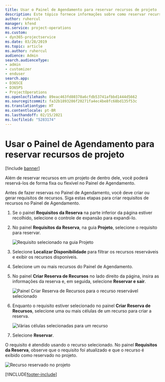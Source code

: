 ```yaml
---
title: Usar o Painel de Agendamento para reservar recursos de projeto
description: Este tópico fornece informações sobre como reservar recursos.
author: ruhercul
manager: kfend
ms.service: project-operations
ms.custom:
- dyn365-projectservice
ms.date: 03/28/2019
ms.topic: article
ms.author: ruhercul
audience: Admin
search.audienceType:
- admin
- customizer
- enduser
search.app:
- D365CE
- D365PS
- ProjectOperations
ms.openlocfilehash: 89eac463fd80378a6cfdb53741afbbd1444d5662
ms.sourcegitcommit: fa32b1893286f20271fa4ec4be8fc68bd135f53c
ms.translationtype: HT
ms.contentlocale: pt-BR
ms.lasthandoff: 02/15/2021
ms.locfileid: "5283174"
---
```

# <a name="use-the-schedule-board-to-book-project-resources"></a>Usar o Painel de Agendamento para reservar recursos de projeto

[!include [banner](../includes/psa-now-project-operations.md)]

Além de reservar recursos em um projeto de dentro dele, você poderá reservá-los de forma fixa ou flexível no Painel de Agendamento.

Antes de fazer reservas no Painel de Agendamento, você deve criar ou gerar requisitos de recursos. Siga estas etapas para criar requisitos de recursos no Painel de Agendamento.

1. Se o painel **Requisitos da Reserva** na parte inferior da página estiver recolhido, selecione o controle de expansão para expandi-lo.
2. No painel **Requisitos da Reserva**, na guia **Projeto**, selecione o requisito para reservar.

    ![Requisito selecionado na guia Projeto](media/Resource-Management-image73.png)

3. Selecione **Localizar Disponibilidade** para filtrar os recursos reserváveis e exibir os recursos disponíveis. 
4. Selecione um ou mais recursos do Painel de Agendamento. 
5. No painel **Criar Reserva de Recursos** no lado direito da página, insira as informações da reserva e, em seguida, selecione **Reservar e sair**.

    ![Painel Criar Reserva de Recursos para o recurso reservável selecionado](media/Resource-Management-image74.png)

6. Enquanto o requisito estiver selecionado no painel **Criar Reserva de Recursos**, selecione uma ou mais células de um recurso para criar a reserva.

    ![Várias células selecionadas para um recurso](media/Resource-Management-image75.png)

7. Selecione **Reservar**.

O requisito é atendido usando o recurso selecionado. No painel **Requisitos da Reserva**, observe que o requisito foi atualizado e que o recurso é exibido como reservado no projeto.

![Recurso reservado no projeto](media/Resource-Management-image76.png)


[!INCLUDE[footer-include](../includes/footer-banner.md)]